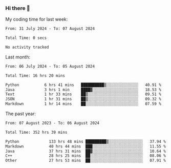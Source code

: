 ### Hi there 👋

My coding time for last week:

<!--START_SECTION:week-->

```txt
From: 31 July 2024 - To: 07 August 2024

Total Time: 0 secs

No activity tracked
```

<!--END_SECTION:week-->

Last month:

<!--START_SECTION:month-->

```txt
From: 06 July 2024 - To: 05 August 2024

Total Time: 16 hrs 20 mins

Python           6 hrs 41 mins   ██████████▒░░░░░░░░░░░░░░   40.91 %
Java             3 hrs 1 min     ████▓░░░░░░░░░░░░░░░░░░░░   18.53 %
Text             1 hr 33 mins    ██▒░░░░░░░░░░░░░░░░░░░░░░   09.51 %
JSON             1 hr 31 mins    ██▒░░░░░░░░░░░░░░░░░░░░░░   09.32 %
Markdown         1 hr 14 mins    ██░░░░░░░░░░░░░░░░░░░░░░░   07.59 %
```

<!--END_SECTION:month-->

The past year:

<!--START_SECTION:year-->

```txt
From: 07 August 2023 - To: 06 August 2024

Total Time: 352 hrs 39 mins

Python             133 hrs 48 mins █████████▒░░░░░░░░░░░░░░░   37.94 %
Markdown           40 hrs 44 mins  ███░░░░░░░░░░░░░░░░░░░░░░   11.55 %
Java               37 hrs 31 mins  ██▓░░░░░░░░░░░░░░░░░░░░░░   10.64 %
C++                28 hrs 25 mins  ██░░░░░░░░░░░░░░░░░░░░░░░   08.06 %
Other              27 hrs 53 mins  ██░░░░░░░░░░░░░░░░░░░░░░░   07.91 %
```

<!--END_SECTION:year-->
